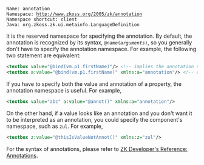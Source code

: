 `Name: annotation`  
`Namespace: `[`http://www.zkoss.org/2005/zk/annotation`](http://www.zkoss.org/2005/zk/annotation)  
`Namespace shortcut: client`  
`Java: `<javadoc method="ANNOTATION_NAMESPACE">`org.zkoss.zk.ui.metainfo.LanguageDefinition`</javadoc>

It is the reserved namespace for specifying the annotation. By default,
the annotation is recognized by its syntax,
`@`*`name`*`(`*`arguments`*`)`, so you generally don't have to specify
the annotation namespace. For example, the following two statement are
equivalent:

```xml
<textbox value="@bind(vm.p1.firstName)"/> <!-- implies the annotation name space -->
<textbox a:value="@bind(vm.p1.firstName)" xmlns:a="annotation"/> <!-- equivalent to the above -->
```

If you have to specify both the value and annotation of a property, the
annotation namespace is useful. For example,

```xml
<textbox value="abc" a:value="@annot()" xmlns:a="annotation"/>
```

On the other hand, if a value looks like an annotation and you don't
want it to be interpreted as an annotation, you could specify the
component's namespace, such as `zul`. For example,

```xml
<textbox z:value="@thisIsValueNotAnnot()" xmlns:z="zul"/>
```

For the syntax of annotations, please refer to [ZK Developer's
Reference:
Annotations]({{site.baseurl}}/zk_dev_ref/annotations).


